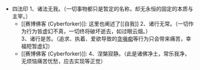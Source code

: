 

- 四法印
	1、诸法无我。（一切事物都只是暂定的名称，却无永恒的固定的本质与主宰。）  
	- [[赛博佛客 (Cyberforker)]]: 这里也阐述了[[自我]]
	2、诸行无常。（一切作为行为皆虚幻不真，一切终将破坏逝去，如过眼云烟。）  
	3、诸行是苦。（追求、执着、爱欲导致的[贪嗔痴](https://zhidao.baidu.com/search?word=%E8%B4%AA%E5%97%94%E7%97%B4&fr=iknow_pc_qb_highlight)等行为只会带来痛苦，幸福短暂虚幻）
	- [[赛博佛客 (Cyberforker)]]:
	4、涅槃寂静。（此是诸佛净土，常乐我净，无烦恼痛苦忧愁，应去实现等正觉）